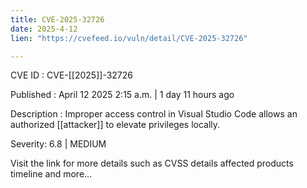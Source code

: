 ```yaml
---
title: CVE-2025-32726
date: 2025-4-12
lien: "https://cvefeed.io/vuln/detail/CVE-2025-32726"

---
```


CVE ID : CVE-[[2025]]-32726

Published :  April 12
2025
2:15 a.m. | 1 day
11 hours ago

Description : Improper access control in Visual Studio Code allows an authorized  [[attacker]] to elevate privileges locally.

Severity: 6.8 | MEDIUM

Visit the link for more details
such as CVSS details
affected products
timeline
and more...
